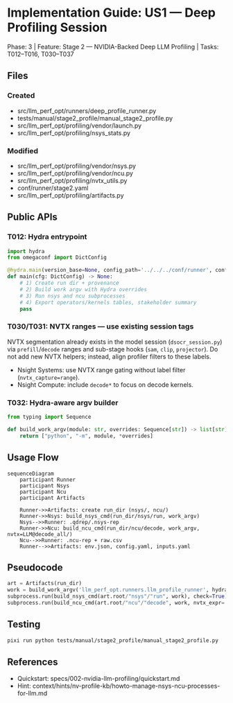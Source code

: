 # Implementation Guide: US1 — Deep Profiling Session

Phase: 3 | Feature: Stage 2 — NVIDIA-Backed Deep LLM Profiling | Tasks: T012–T016, T030–T037

## Files

### Created
- src/llm_perf_opt/runners/deep_profile_runner.py
- tests/manual/stage2_profile/manual_stage2_profile.py
- src/llm_perf_opt/profiling/vendor/launch.py
- src/llm_perf_opt/profiling/nsys_stats.py

### Modified
- src/llm_perf_opt/profiling/vendor/nsys.py
- src/llm_perf_opt/profiling/vendor/ncu.py
- src/llm_perf_opt/profiling/nvtx_utils.py
- conf/runner/stage2.yaml
- src/llm_perf_opt/profiling/artifacts.py

## Public APIs

### T012: Hydra entrypoint

```python
import hydra
from omegaconf import DictConfig

@hydra.main(version_base=None, config_path='../../../conf/runner', config_name='stage2')
def main(cfg: DictConfig) -> None:
    # 1) Create run dir + provenance
    # 2) Build work argv with Hydra overrides
    # 3) Run nsys and ncu subprocesses
    # 4) Export operators/kernels tables, stakeholder summary
    pass
```

### T030/T031: NVTX ranges — use existing session tags

NVTX segmentation already exists in the model session (`dsocr_session.py`) via
`prefill`/`decode` ranges and sub-stage hooks (`sam`, `clip`, `projector`). Do
not add new NVTX helpers; instead, align profiler filters to these labels.

- Nsight Systems: use NVTX range gating without label filter (`nvtx_capture=range`).
- Nsight Compute: include `decode*` to focus on decode kernels.

### T032: Hydra‑aware argv builder

```python
from typing import Sequence

def build_work_argv(module: str, overrides: Sequence[str]) -> list[str]:
    return ["python", "-m", module, *overrides]
```

## Usage Flow

```mermaid
sequenceDiagram
    participant Runner
    participant Nsys
    participant Ncu
    participant Artifacts

    Runner->>Artifacts: create run_dir (nsys/, ncu/)
    Runner->>Nsys: build_nsys_cmd(run_dir/nsys/run, work_argv)
    Nsys-->>Runner: .qdrep/.nsys-rep
    Runner->>Ncu: build_ncu_cmd(run_dir/ncu/decode, work_argv, nvtx=LLM@decode_all/)
    Ncu-->>Runner: .ncu-rep + raw.csv
    Runner-->>Artifacts: env.json, config.yaml, inputs.yaml
```

## Pseudocode

```python
art = Artifacts(run_dir)
work = build_work_argv('llm_perf_opt.runners.llm_profile_runner', hydra_overrides)
subprocess.run(build_nsys_cmd(art.root/"nsys"/"run", work), check=True)
subprocess.run(build_ncu_cmd(art.root/"ncu"/"decode", work, nvtx_expr='decode*'), check=True)
```

## Testing

```bash
pixi run python tests/manual/stage2_profile/manual_stage2_profile.py
```

## References
- Quickstart: specs/002-nvidia-llm-profiling/quickstart.md
- Hint: context/hints/nv-profile-kb/howto-manage-nsys-ncu-processes-for-llm.md
